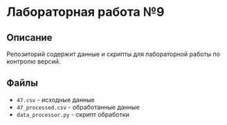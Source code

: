 # Лабораторная работа №9

## Описание
Репозиторий содержит данные и скрипты для лабораторной работы по контролю версий.

## Файлы
- `47.csv` - исходные данные
- `47_processed.csv` - обработанные данные
- `data_processor.py` - скрипт обработки
